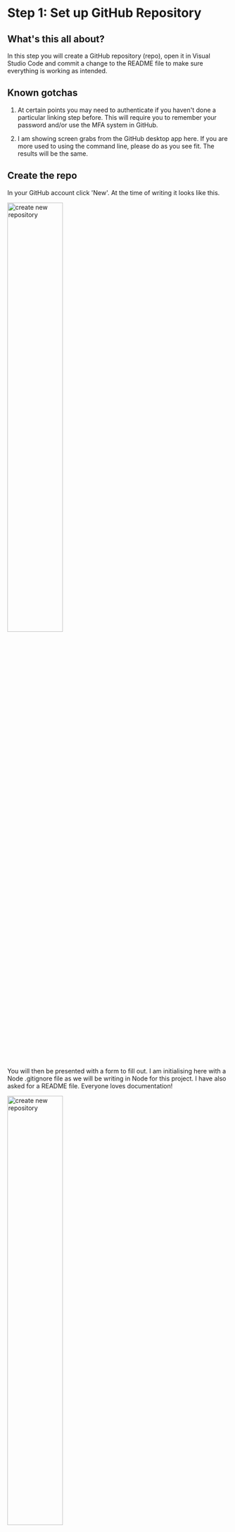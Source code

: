 # Step 1: Set up GitHub Repository
## What's this all about?
In this step you will create a GitHub repository (repo), open it in Visual Studio Code and commit a change to the README file to make sure everything is working as intended.

## Known gotchas

1. At certain points you may need to authenticate if you haven't done a particular linking step before. This will require you to remember your password and/or use the MFA system in GitHub.

2. I am showing screen grabs from the GitHub desktop app here. If you are more used to using the command line, please do as you see fit. The results will be the same. 

## Create the repo
In your GitHub account click 'New'. At the time of writing it looks like this. 

<img src="https://github.com/TheRealCodeBeard/ServerlessTwitterBot/blob/master/screengrabs/00_create_a_repo.JPG" alt="create new repository" width="50%">

You will then be presented with a form to fill out. I am initialising here with a Node .gitignore file as we will be writing in Node for this project. I have also asked for a README file. Everyone loves documentation!

<img src="https://github.com/TheRealCodeBeard/ServerlessTwitterBot/blob/master/screengrabs/01_create_a_repo.JPG" alt="create new repository" width="50%">

You will end up with a vanilla repo that looks like this

<img src="https://github.com/TheRealCodeBeard/ServerlessTwitterBot/blob/master/screengrabs/02_the_repo.JPG" alt="the repository" width="50%">

Clicking on the 'Clone or download' button will give you the various options for getting the repo linked locally.

<img src="https://github.com/TheRealCodeBeard/ServerlessTwitterBot/blob/master/screengrabs/03_clone_local.JPG" alt="clone locally" width="30%">

You can clone local via the command line if you wish, I use GitHub Desktop because it's super easy. Clicking 'Open in Desktop' will make your browser try and open GitHub Desktop and this will result in this dialog.

<img src="https://github.com/TheRealCodeBeard/ServerlessTwitterBot/blob/master/screengrabs/04_github_desktop_clone.JPG" alt="GitHub Desktop Clone Local" width="50%">

Choose where you want to work and click 'Clone'. Once you have done this you can close GitHub Desktop we won't need that any more. Maybe it would have been easier to use the command line after all?

## Open the repo is VS Code

In Visual Studio Code choose Open Folder and navigate to the folder of the cloned repo. 

<img src="https://github.com/TheRealCodeBeard/ServerlessTwitterBot/blob/master/screengrabs/05_open_in_vs_code.JPG" alt="GitHub Desktop Clone Local" width="30%">

Make a change to the README.md file (remember this will be public). This can be anything. "Doing an amazing tutorial and had to make a change" would be an example of what you could right. When you have done this change and saved it on the VS Code side pannel you will a number on the source control section.

<img src="https://github.com/TheRealCodeBeard/ServerlessTwitterBot/blob/master/screengrabs/05_Changes.JPG" alt="Changes made" width="30%">

Clicking on it brings up the source control pannel

<img src="https://github.com/TheRealCodeBeard/ServerlessTwitterBot/blob/master/screengrabs/05_2_Changes.JPG" alt="Source control" width="30%">

Use the command line if you like but you can also commit here. Click the plus next to the files you want to add to the commit (or click the plus next to CHANGES to add them all)

Then add a commit message and click the tick.

<img src="https://github.com/TheRealCodeBeard/ServerlessTwitterBot/blob/master/screengrabs/05_3_Ready_to_commit.JPG" alt="Ready to commit" width="30%">

On the bottom bar you will see the sync button showing how far you are ahead of the remote master (the version of our code on GitHub). 

<img src="https://github.com/TheRealCodeBeard/ServerlessTwitterBot/blob/master/screengrabs/04_VS_Code_Sync_Button.JPG" alt="Ready to commit" width="30%">

Click the two arrows in a circle next to the numbers and your code changes will be made available in the cloud version of the repo.
